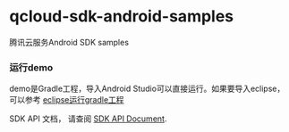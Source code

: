 # qcloud-sdk-android-samples
腾讯云服务Android SDK samples

### 运行demo
demo是Gradle工程，导入Android Studio可以直接运行。如果要导入eclipse，可以参考 [eclipse运行gradle工程](eclipseXgradle/eclipseXgradle.md)

SDK API 文档， 请查阅 [SDK API Document](https://github.com/tencentyun/qcloud-sdk-android/blob/master/COS_XML_Android_SDK.md).


